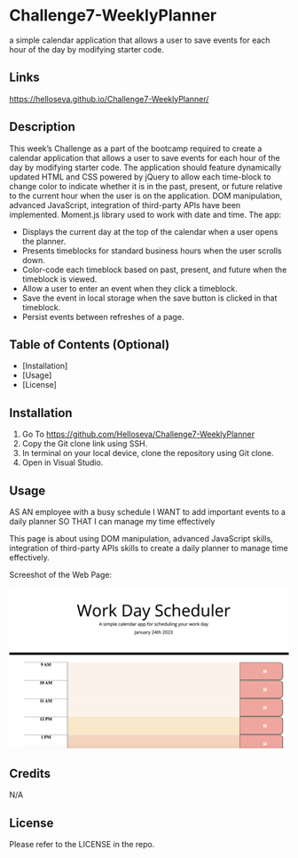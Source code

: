 # Challenge7-WeeklyPlanner
 a simple calendar application that allows a user to save events for each hour of the day by modifying starter code.

## Links

https://helloseva.github.io/Challenge7-WeeklyPlanner/ 


## Description 

This week’s Challenge as a part of the bootcamp required to create a calendar application that allows a user to save events for each hour of the day by modifying starter code. The application should feature dynamically updated HTML and CSS powered by jQuery to allow each time-block to change color to indicate whether it is in the past, present, or future relative to the current hour when the user is on the application. DOM manipulation, advanced JavaScript, integration of third-party APIs have been implemented. Moment.js library used to work with date and time. The app:

- Displays the current day at the top of the calendar when a user opens the planner.
- Presents timeblocks for standard business hours when the user scrolls down.
- Color-code each timeblock based on past, present, and future when the timeblock is viewed.
- Allow a user to enter an event when they click a timeblock.
- Save the event in local storage when the save button is clicked in that timeblock.
- Persist events between refreshes of a page.

## Table of Contents (Optional)

* [Installation]
* [Usage]
* [License]


## Installation

1. Go To https://github.com/Helloseva/Challenge7-WeeklyPlanner 
2. Copy the Git clone link using SSH.
3. In terminal on your local device, clone the repository using Git clone.
4. Open in Visual Studio.


## Usage 


AS AN employee with a busy schedule
I WANT to add important events to a daily planner
SO THAT I can manage my time effectively

This page is about using DOM manipulation, advanced JavaScript skills, integration of third-party APIs skills to create a daily planner to manage time effectively.

Screeshot of the Web Page:


![screenshot of page](assets/images/screenshot.png)


## Credits

N/A


## License

Please refer to the LICENSE in the repo.